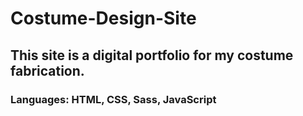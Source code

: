 # Costume-Design-Site

## This site is a digital portfolio for my costume fabrication.

### Languages: HTML, CSS, Sass, JavaScript
